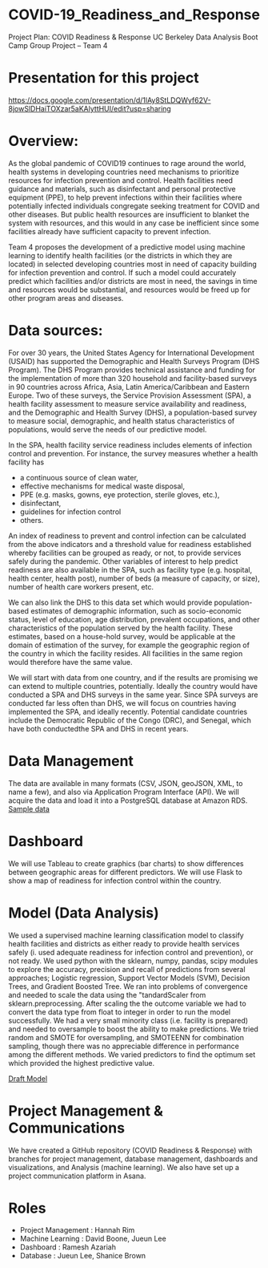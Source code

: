 # COVID-19_Readiness_and_Response

Project Plan:  COVID Readiness & Response
UC Berkeley Data Analysis Boot Camp
Group Project – Team 4

# Presentation for this project 
https://docs.google.com/presentation/d/1lAy8StLDQWyf62V-8jowSlDHaiTOXzar5aKAlyttHUI/edit?usp=sharing

# Overview:

As the global pandemic of COVID19 continues to rage around the world, health systems in developing countries need mechanisms to prioritize resources for infection prevention and control.  Health facilities need guidance and materials, such as disinfectant and personal protective equipment (PPE), to help prevent infections within their facilities where potentially infected individuals congregate seeking treatment for COVID and other diseases.  But public health resources are insufficient to blanket the system with resources, and this would in any case be inefficient since some facilities already have sufficient capacity to prevent infection.  

Team 4 proposes the development of a predictive model using machine learning to identify health facilities (or the districts in which they are located) in selected developing countries most in need of capacity building for infection prevention and control.  If such a model could accurately predict which facilities and/or districts are most in need, the savings in time and resources would be substantial, and resources would be freed up for other program areas and diseases.

# Data sources:
For over 30 years, the United States Agency for International Development (USAID) has supported the Demographic and Health Surveys Program (DHS Program). The DHS Program provides technical assistance and funding for the implementation of more than 320 household and facility-based surveys in 90 countries across Africa, Asia, Latin America/Caribbean and Eastern Europe.  Two of these surveys, the Service Provision Assessment (SPA), a health facility assessment to measure service availability and readiness, and the Demographic and Health Survey (DHS), a population-based survey to measure social, demographic, and health status characteristics of populations, would serve the needs of our predictive model. 

In the SPA, health facility service readiness includes elements of infection control and prevention.  For instance, the survey measures whether a health facility has 
- a continuous source of clean water, 
- effective mechanisms for medical waste disposal, 
- PPE (e.g. masks, gowns, eye protection, sterile gloves, etc.),
- disinfectant,
- guidelines for infection control
- others.

An index of readiness to prevent and control infection can be calculated from the above indicators and a threshold value for readiness established whereby facilities can be grouped as ready, or not, to provide services safely during the pandemic.   Other variables of interest to help predict readiness are also available in the SPA, such as facility type (e.g. hospital, health center, health post), number of beds (a measure of capacity, or size), number of health care workers present, etc.

We can also link the DHS to this data set which would provide population-based estimates of demographic information, such as socio-economic status, level of education, age distribution, prevalent occupations, and other characteristics of the population served by the health facility.  These estimates, based on a house-hold survey, would be applicable at the domain of estimation of the survey, for example the geographic region of the country in which the facility resides.  All facilities in the same region would therefore have the same value.

We will start with data from one country, and if the results are promising we can extend to multiple countries, potentially.  Ideally the country would have conducted a SPA and DHS surveys in the same year.  Since SPA surveys are conducted far less often than DHS, we will focus on countries having implemented the SPA, and ideally recently.  Potential candidate countries include the Democratic Republic of the Congo (DRC), and Senegal, which have both conductedthe SPA and DHS in recent years.

# Data Management
The data are available in many formats (CSV, JSON, geoJSON, XML, to name a few), and also via Application Program Interface (API).  We will acquire the data and load it into a PostgreSQL database at Amazon RDS.
[Sample data](https://github.com/hannahrim/COVID-19_Readiness_and_Response/blob/Jueun-Lee/sampleData.csv)

# Dashboard
We will use Tableau to create graphics (bar charts) to show differences between geographic areas for different predictors.  We will use Flask to show a map of readiness for infection control within the country.

# Model (Data Analysis)
We used a supervised machine learning classification model to classify health facilities and districts as either ready to provide health services safely (i. used adequate readiness for infection control and prevention), or not ready.  We used python with the sklearn, numpy, pandas, scipy modules to explore the accuracy, precision and recall of predictions from several approaches;  Logistic regression, Support Vector Models (SVM), Decision Trees, and Gradient Boosted Tree.  We ran into problems of convergence and needed to scale the data using the "tandardScaler from sklearn.preprocessing.  After scaling the the outcome variable we had to convert the data type from float to integer in order to run the model successfully.  We had a very small minority class (i.e. facility is prepared) and needed to oversample to boost the ability to make predictions.  We tried random and SMOTE for oversampling, and SMOTEENN for combination sampling, though there was no appreciable difference in performance among the different methods. We varied predictors to find the optimum set which provided the highest predictive value.



[Draft Model](https://github.com/hannahrim/COVID-19_Readiness_and_Response/blob/Jueun-Lee/DraftModel.ipynb)

# Project Management & Communications
We have created a GitHub repository (COVID Readiness & Response) with branches for project management, database management,  dashboards and visualizations, and Analysis (machine learning).  We also have set up a project communication platform in Asana. 

# Roles 
- Project Management : Hannah Rim 
- Machine Learning : David Boone, Jueun Lee
- Dashboard : Ramesh Azariah
- Database : Jueun Lee, Shanice Brown 



	
